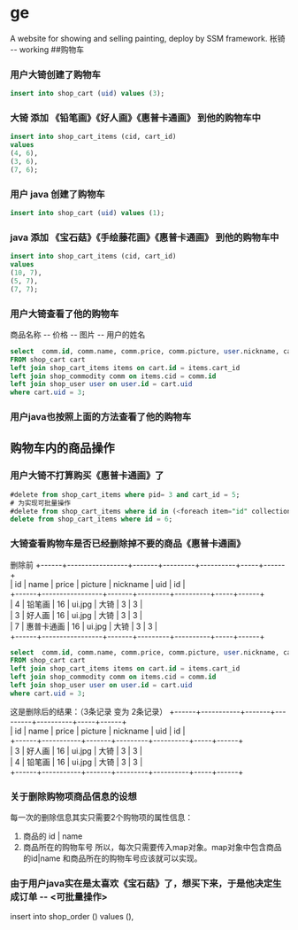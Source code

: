 # ge
A website for showing and selling painting, deploy by SSM framework.
枨锜 -- working
##购物车
### 用户大锜创建了购物车
```sql
insert into shop_cart (uid) values (3);
```
### 大锜 添加 《铅笔画》《好人画》《惠普卡通画》 到他的购物车中
```sql
insert into shop_cart_items (cid, cart_id)  
values 
(4, 6),
(3, 6),
(7, 6);
```


### 用户 java 创建了购物车
```sql
insert into shop_cart (uid) values (1);
```
### java 添加 《宝石菇》《手绘藤花画》《惠普卡通画》 到他的购物车中
```sql
insert into shop_cart_items (cid, cart_id) 
values 
(10, 7),
(5, 7),
(7, 7);
```


### 用户大锜查看了他的购物车
商品名称 -- 价格 -- 图片 -- 用户的姓名
```sql
select  comm.id, comm.name, comm.price, comm.picture, user.nickname, cart.uid, user.id
FROM shop_cart cart
left join shop_cart_items items on cart.id = items.cart_id 
left join shop_commodity comm on items.cid = comm.id
left join shop_user user on user.id = cart.uid
where cart.uid = 3;
```
### 用户java也按照上面的方法查看了他的购物车

## 购物车内的商品操作
### 用户大锜不打算购买《惠普卡通画》了 
```sql
#delete from shop_cart_items where pid= 3 and cart_id = 5;
# 为实现可批量操作
#delete from shop_cart_items where id in (<foreach item="id" collection="list" separator=",">#{id}</foreach>) and cart_id = #{map.cartD}
delete from shop_cart_items where id = 6;
```
### 大锜查看购物车是否已经删除掉不要的商品《惠普卡通画》
删除前
+------+-----------------+-------+---------+----------+-----+------+<br>
| id   | name            | price | picture | nickname | uid | id   |<br>
+------+-----------------+-------+---------+----------+-----+------+<br>
|    4 | 铅笔画          |    16 | ui.jpg  | 大锜     |   3 |    3 |<br>
|    3 | 好人画          |    16 | ui.jpg  | 大锜     |   3 |    3 |<br>
|    7 | 惠普卡通画      |    16 | ui.jpg  | 大锜     |   3 |    3 |<br>
+------+-----------------+-------+---------+----------+-----+------+<br>
```sql
select  comm.id, comm.name, comm.price, comm.picture, user.nickname, cart.uid, user.id
FROM shop_cart cart
left join shop_cart_items items on cart.id = items.cart_id 
left join shop_commodity comm on items.cid = comm.id
left join shop_user user on user.id = cart.uid
where cart.uid = 3;
```
这是删除后的结果：（3条记录 变为 2条记录）
+------+-----------+-------+---------+----------+-----+------+<br>
| id        | name         | price   | picture     | nickname | uid   | id       |<br>
+------+-----------+-------+---------+----------+-----+------+<br>
|    3      | 好人画       |    16   | ui.jpg       | 大锜         |   3    |    3     |<br>
|    4      | 铅笔画       |    16   | ui.jpg       | 大锜         |   3    |    3     |<br>
+------+-----------+-------+---------+----------+-----+------+<br>

### 关于删除购物项商品信息的设想
每一次的删除信息其实只需要2个购物项的属性信息：
1. 商品的 id | name
2. 商品所在的购物车号
所以，每次只需要传入map对象。map对象中包含商品的id|name 和商品所在的购物车号应该就可以实现。

### 由于用户java实在是太喜欢《宝石菇》了，想买下来，于是他决定生成订单 -- <可批量操作>
insert into shop_order ()
values
(),
